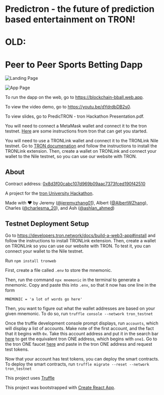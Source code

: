 # Predictron - the future of prediction based entertainment on TRON!

# OLD:
# Peer to Peer Sports Betting Dapp

![Landing Page](https://github.com/jeremyzhang1/peer-sports-betting/blob/main/src/utils/LandingPage.PNG?raw=true)

![App Page](https://github.com/jeremyzhang1/peer-sports-betting/blob/main/src/utils/AppPage.PNG?raw=true)

To run the dapp on the web, go to https://blockchain-bball.web.app.

To view the video demo, go to https://youtu.be/dYdrdbDB2s0.

To view slides, go to PredicTRON - tron Hackathon Presentation.pdf.

You will need to connect a MetaMask wallet and connect it to the tron testnet. [Here](https://docs.tron.one/home/network/wallets/browser-extensions-wallets/metamask-wallet) are some instructions from tron that can get you started.

You will need to use a TRONLink wallet and connect it to the TRONLink Nile testnet. Go to [TRON documenation](https://developers.tron.network/docs/build-a-web3-app#install) and follow the instructions to install the TRONLink extension. Then, create a wallet on TRONLink and connect your wallet to the Nile testnet, so you can use our website with TRON.

## About
Contract address: [0x8d3f00cabc107d969b09aac7373fced190f42510](https://explorer.pops.one/address/0x8d3f00cabc107d969b09aac7373fced190f42510)

A project for the [tron University Hackathon](https://taikai.network/en/tronprotocol/hackathons/hackthefuture/overview).

Made with ❤ by Jeremy ([@jeremyzhang01](https://twitter.com/jeremyzhang01)), Albert ([@AlbertWZhang](https://twitter.com/AlbertWZhang)), Charles ([@charlesma_20](https://twitter.com/charlesma_20)), and Ash ([@ashlan_ahmed](https://twitter.com/ashlan_ahmed))

## Testnet Deployment Setup
Go to https://developers.tron.network/docs/build-a-web3-app#install and follow the instructions to install TRONLink extension. Then, create a wallet on TRONLink so you can use our website with TRON. To test it, you can connect your wallet to the Nile testnet.

 Run `npm install tronweb` 


First, create a file called `.env` to store the mnemonic.

Then, run the command `npx mnemonic` in the terminal to generate a mnemonic. Copy and paste this into `.env`, so that it now has one line in the form
```
MNEMONIC = 'a lot of words go here'
```
Then, you want to figure out what the wallet addresses are based on your given mnemonic. To do so, run `truffle console --network tron_testnet`

Once the truffle development console prompt displays, run `accounts`, which will display a list of accounts. Make note of the first account, and the fact that it begins with `0x`. Take this account address and put it in the search bar [here](https://explorer.pops.one/) to get the equivalent tron ONE address, which begins with `one1`. Go to the tron ONE faucet [here](https://faucet.pops.one/) and paste in the tron ONE address and request test tokens.

Now that your account has test tokens, you can deploy the smart contracts. To deploy the smart contracts, run `truffle migrate --reset --network tron_testnet`

This project uses [Truffle](https://trufflesuite.com/truffle/)

This project was bootstrapped with [Create React App](https://github.com/facebook/create-react-app).
